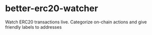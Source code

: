 # better-erc20-watcher
Watch ERC20 transactions live. Categorize on-chain actions and give friendly labels to addresses
